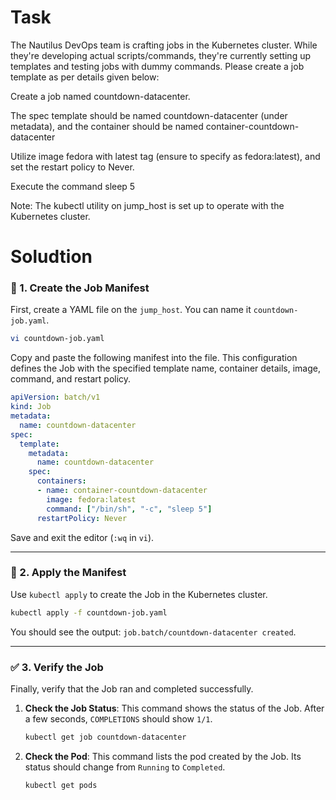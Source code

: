 # Task

The Nautilus DevOps team is crafting jobs in the Kubernetes cluster. While they're developing actual scripts/commands, they're currently setting up templates and testing jobs with dummy commands. Please create a job template as per details given below:





Create a job named countdown-datacenter.



The spec template should be named countdown-datacenter (under metadata), and the container should be named container-countdown-datacenter



Utilize image fedora with latest tag (ensure to specify as fedora:latest), and set the restart policy to Never.



Execute the command sleep 5



Note: The kubectl utility on jump_host is set up to operate with the Kubernetes cluster.


# Soludtion 

### 📄 1. Create the Job Manifest

First, create a YAML file on the `jump_host`. You can name it `countdown-job.yaml`.

```bash
vi countdown-job.yaml
```

Copy and paste the following manifest into the file. This configuration defines the Job with the specified template name, container details, image, command, and restart policy.

```yaml
apiVersion: batch/v1
kind: Job
metadata:
  name: countdown-datacenter
spec:
  template:
    metadata:
      name: countdown-datacenter
    spec:
      containers:
      - name: container-countdown-datacenter
        image: fedora:latest
        command: ["/bin/sh", "-c", "sleep 5"]
      restartPolicy: Never
```

Save and exit the editor (`:wq` in `vi`).

-----

###  🚀 2. Apply the Manifest

Use `kubectl apply` to create the Job in the Kubernetes cluster.

```bash
kubectl apply -f countdown-job.yaml
```

You should see the output: `job.batch/countdown-datacenter created`.

-----

###  ✅ 3. Verify the Job

Finally, verify that the Job ran and completed successfully.

1.  **Check the Job Status**:
    This command shows the status of the Job. After a few seconds, `COMPLETIONS` should show `1/1`.

    ```bash
    kubectl get job countdown-datacenter
    ```

2.  **Check the Pod**:
    This command lists the pod created by the Job. Its status should change from `Running` to `Completed`.

    ```bash
    kubectl get pods
    ```

